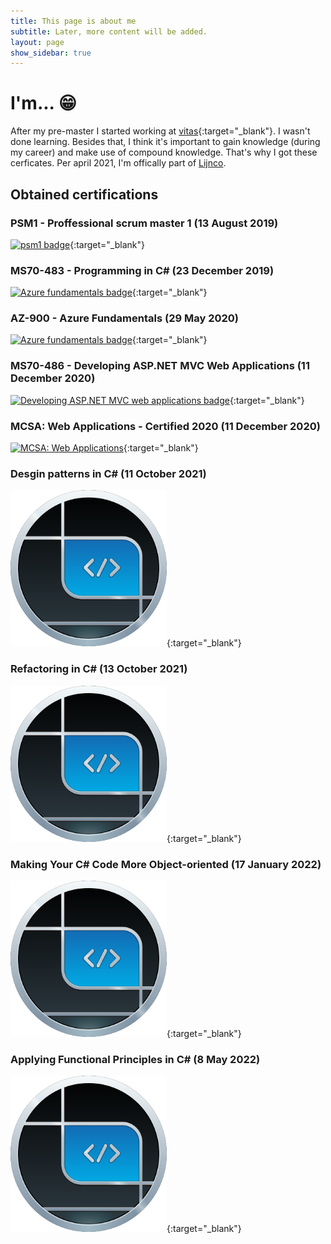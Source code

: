 ```yaml
---
title: This page is about me
subtitle: Later, more content will be added.
layout: page
show_sidebar: true
---
```

# I'm... 😁

After my pre-master I started working at [vitas](https://www.vitas.nl/young-talent-2/){:target="_blank"}. I wasn't done learning. Besides that, I think it's important to gain knowledge (during my career) and make use of compound knowledge. That's why I got these cerficates. Per april 2021, I'm offically part of [Lijnco](https://www.jennovink.nl/2021/04/05/starting-a-new-chapter-at-Lijnco/).


## Obtained certifications

### PSM1 - Proffessional scrum master 1 (13 August 2019)
[<img src="https://static.scrum.org/web/badges/badge-psmi.svg" alt="psm1 badge" width="250"/>](https://www.scrum.org/certificates/440395){:target="_blank"}

### MS70-483 - Programming in C# (23 December 2019)
[![Azure fundamentals badge](https://images.youracclaim.com/size/250x250/images/78e39333-d0db-4931-b231-13bdb37040cc/Programming_in_C_23-01.png "Programming in c# badge")](https://www.youracclaim.com/badges/0fb2a7c7-e3a1-48d8-abf3-a3da53915240){:target="_blank"}

### AZ-900 - Azure Fundamentals (29 May 2020)
[![Azure fundamentals badge](https://images.youracclaim.com/size/250x250/images/6a254dad-77e5-4e71-8049-94e5c7a15981/azure-fundamentals-600x600.png "Azure fundamentals badge")](https://www.youracclaim.com/badges/51da886a-86ed-4571-b4f0-8574bef0552b){:target="_blank"}

### MS70-486 - Developing ASP.NET MVC Web Applications (11 December 2020)
[![Developing ASP.NET MVC web applications badge](https://images.youracclaim.com/size/250x250/images/cbab3216-025d-4601-86ee-c5970b348d48/Developing_ASP.NET_MVC_Web_Applications-01.png "Developing ASP.NET MVC web applications badge")](https://www.youracclaim.com/badges/c55cb29a-ad10-49bd-aed3-7b53d0fc29b7){:target="_blank"}

### MCSA: Web Applications - Certified 2020 (11 December 2020)
[![MCSA: Web Applications](https://images.youracclaim.com/size/250x250/images/b87c24db-0e54-4f78-8059-eb47675d585d/MCSA-Web_Applications.png "MCSA: Web Applications")](https://www.youracclaim.com/badges/b4652469-d821-4d50-9adc-b4a928e98a05){:target="_blank"}

### Desgin patterns in C# (11 October 2021)
[<img src="/img/pluralsight-badge.svg" alt="Pluralsight badge" width="250"/>](https://app.pluralsight.com/paths/skill/design-patterns-in-c){:target="_blank"}

### Refactoring in C# (13 October 2021)
[<img src="/img/pluralsight-badge.svg" alt="Pluralsight badge" width="250"/>](https://www.pluralsight.com/courses/refactoring-csharp-developers){:target="_blank"}

### Making Your C# Code More Object-oriented (17 January 2022)
[<img src="/img/pluralsight-badge.svg" alt="Pluralsight badge" width="250"/>](https://app.pluralsight.com/library/courses/c-sharp-code-more-object-oriented){:target="_blank"}

### Applying Functional Principles in C# (8 May 2022)
[<img src="/img/pluralsight-badge.svg" alt="Pluralsight badge" width="250"/>](https://app.pluralsight.com/library/courses/csharp-applying-functional-principles/table-of-contents){:target="_blank"}

